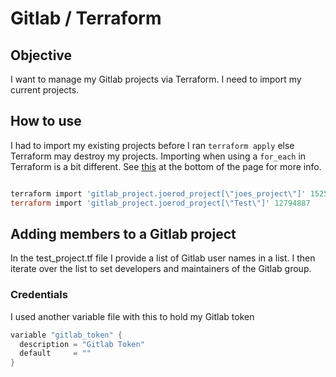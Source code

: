 # Gitlab / Terraform

## Objective

I want to manage my Gitlab projects via Terraform.  I need to import my current projects.

## How to use

I had to import my existing projects before I ran `terraform apply` else Terraform may destroy my projects.  Importing when using a `for_each` in Terraform is a bit different.  See [this](https://www.terraform.io/docs/commands/import.html) at the bottom of the page for more info.

```powershell

terraform import 'gitlab_project.joerod_project[\"joes_project\"]' 15255364
terraform import 'gitlab_project.joerod_project[\"Test\"]' 12794887

```

## Adding members to a Gitlab project

In the test_project.tf file I provide a list of Gitlab user names in a list.  I then iterate over the list to set developers and maintainers of the Gitlab group.

### Credentials

I used another variable file with this to hold my Gitlab token

```powershell
variable "gitlab_token" {
  description = "Gitlab Token"
  default     = ""
}
```
